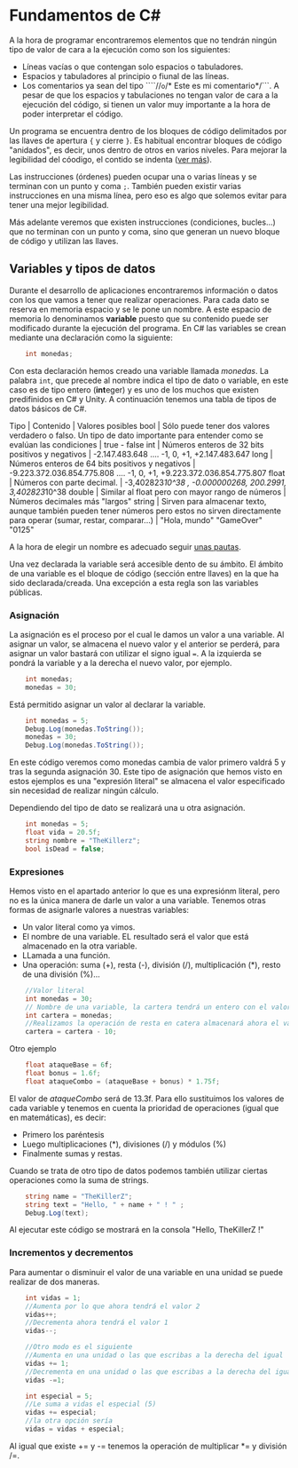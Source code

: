 # Fundamentos de C#
A la hora de programar encontraremos elementos que no tendrán ningún tipo de valor de cara a la ejecución como son los siguientes:
- Líneas vacías o que contengan solo espacios o tabuladores.
- Espacios y tabuladores al principio o fiunal de las líneas.
- Los comentarios ya sean del tipo ````//``` o ```/* Este es mi comentario*/```.
A pesar de que los espacios y tabulaciones no tengan valor de cara a la ejecución del código, si tienen un valor muy importante a la hora de poder interpretar el código. 

Un programa se encuentra dentro de los bloques de código delimitados por las llaves de apertura ``` { ``` y cierre ``` } ```. Es habitual encontrar bloques de código "anidados", es decir, unos dentro de otros en varios niveles. Para mejorar la legibilidad del cóodigo, el contido se indenta ([ver más](https://github.com/Cheomm88/unity-clean-code#identation)). 

Las instrucciones (órdenes) pueden ocupar una o varias líneas y se terminan con un punto y coma ```;```. También pueden existir varias instrucciones en una misma línea, pero eso es algo que solemos evitar para tener una mejor legibilidad.

Más adelante veremos que existen instrucciones (condiciones, bucles...) que no terminan con un punto y coma, sino que generan un nuevo bloque de código y utilizan las llaves.

## Variables y tipos de datos

Durante el desarrollo de aplicaciones encontraremos información o datos con los que vamos a tener que realizar operaciones. Para cada dato se reserva en memoria espacio y se le pone un nombre. A este espacio de memoria lo denominamos **variable** puesto que su contenido puede ser modificado durante la ejecución del programa. En C# las variables se crean mediante una declaración como la siguiente: 

```csharp
	int monedas;
```

Con esta declaración hemos creado una variable llamada _monedas_. La palabra ```int```, que precede al nombre indica el tipo de dato o variable, en este caso es de tipo entero (**int**eger) y es uno de los muchos que existen predifinidos en C# y Unity. A continuación tenemos una tabla de tipos de datos básicos de C#.

Tipo | Contenido | Valores posibles
bool | Sólo puede tener dos valores verdadero o falso. Un tipo de dato importante para entender como se evalúan las condiciones | true - false
int | Números enteros de 32 bits positivos y negativos | -2.147.483.648 .... -1, 0, +1, +2.147.483.647
long | Números enteros de 64 bits positivos y negativos | -9.223.372.036.854.775.808 .... -1, 0, +1, +9.223.372.036.854.775.807
float | Números con parte decimal. | -3,402823*10^38 , -0.000000268, 200.2991, 3,402823*10^38
double | Similar al float pero con mayor rango de números | Números decimales más "largos"
string | Sirven para almacenar texto, aunque también pueden tener números pero estos no sirven directamente para operar (sumar, restar, comparar...) | "Hola, mundo" "GameOver" "0125"

A la hora de elegir un nombre es adecuado seguir [unas pautas](https://github.com/Cheomm88/unity-clean-code#variables).

Una vez declarada la variable será accesible dento de su ámbito. El ámbito de una variable es el bloque de código (sección entre llaves) en la que ha sido declarada/creada. Una excepción a esta regla son las variables públicas.

### Asignación

La asignación es el proceso por el cual le damos un valor a una variable. Al asignar un valor, se almacena el nuevo valor y el anterior se perderá, para asignar un valor bastará con utilizar el signo igual ``` = ```. A la izquierda se pondrá la variable y a la derecha el nuevo valor, por ejemplo.



```csharp
	int monedas;
	monedas = 30; 
```

Está permitido asignar un valor al declarar la variable.

```csharp
	int monedas = 5;
	Debug.Log(monedas.ToString());
	monedas = 30; 
	Debug.Log(monedas.ToString());
```

En este código veremos como monedas cambia de valor primero valdrá 5 y tras la segunda asignación 30. Este tipo de asignación que hemos visto en estos ejemplos es una "expresión literal" se almacena el valor especificado sin necesidad de realizar ningún cálculo.

Dependiendo del tipo de dato se realizará una u otra asignación.

```csharp
	int monedas = 5;
	float vida = 20.5f;
	string nombre = "TheKillerz";
	bool isDead = false;
```

### Expresiones

Hemos visto en el apartado anterior lo que es una expresiónm literal, pero no es la única manera de darle un valor a una variable. Tenemos otras formas de asignarle valores a nuestras variables:
- Un valor literal como ya vimos.
- El nombre de una variable. EL resultado será el valor que está almacenado en la otra variable.
- LLamada a una función.
- Una operación: suma (+), resta (-), división (/), multiplicación (*), resto de una división (%)...

```csharp
	//Valor literal
	int monedas = 30;
	// Nombre de una variable, la cartera tendrá un entero con el valor 30.
	int cartera = monedas; 
	//Realizamos la operación de resta en catera almacenará ahora el valor de 30-10, es decir, 20
	cartera = cartera - 10;
```
Otro ejemplo

```csharp
	float ataqueBase = 6f;
	float bonus = 1.6f;
	float ataqueCombo = (ataqueBase + bonus) * 1.75f;
```
El valor de _ataqueCombo_ será de 13.3f. Para ello sustituimos los valores de cada variable y tenemos en cuenta la prioridad de operaciones (igual que en matemáticas), es decir:
- Primero los paréntesis
- Luego multiplicaciones (*), divisiones (/) y módulos (%)
- Finalmente sumas y restas.

Cuando se trata de otro tipo de datos podemos también utilizar ciertas operaciones como la suma de strings.


```csharp
	string name = "TheKillerZ";
	string text = "Hello, " + name + " ! " ;
	Debug.Log(text);
```

Al ejecutar este código se mostrará en la consola "Hello, TheKillerZ !"

### Incrementos y decrementos

Para aumentar o disminuir el valor de una variable en una unidad se puede realizar de dos maneras.

```csharp
	int vidas = 1;
	//Aumenta por lo que ahora tendrá el valor 2
	vidas++;
	//Decrementa ahora tendrá el valor 1
	vidas--;

	//Otro modo es el siguiente  
	//Aumenta en una unidad o las que escribas a la derecha del igual
	vidas += 1;
	//Decrementa en una unidad o las que escribas a la derecha del igual
	vidas -=1;

	int especial = 5;
	//Le suma a vidas el especial (5)
	vidas += especial;
	//la otra opción sería
	vidas = vidas + especial;

```

Al igual que existe += y -= tenemos la operación de multiplicar *= y división /=.
